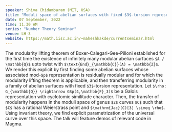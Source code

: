 ```yaml
---
speaker: Shiva Chidambaram (MIT, USA)
title: "Moduli space of abelian surfaces with fixed $3$-torsion representation"
date: 07 September, 2022
time: 11.30 AM
series: "Number Theory Seminar"
venue: LH-3
website: https://math.iisc.ac.in/~maheshkakde/currentseminar.html
---
```


The modularity lifting theorem of Boxer-Calegari-Gee-Pilloni established for the first time the existence of infinitely many modular abelian surfaces `$A / \mathbb{Q}$` upto twist with `$\text{End}_{\mathbb{C}}(A) = \mathbb{Z}$`. We render this explicit by first finding some abelian surfaces whose associated mod-`$p$` representation is residually modular and for which the modularity lifting theorem is applicable, and then transferring modularity in a family of abelian surfaces with fixed `$3$`-torsion representation. Let `$\rho: G_{\mathbb{Q}} \rightarrow GSp(4,\mathbb{F}_3)$` be a Galois representation with cyclotomic similitude character. Then, the transfer of modularity happens in the moduli space of genus `$2$` curves `$C$` such that `$C$` has a rational Weierstrass point and `$\mathrm{Jac}(C)[3] \simeq \rho$`. Using invariant theory, we find explicit parametrization of the universal curve over this space. The talk will feature demos of relevant code in Magma. 
